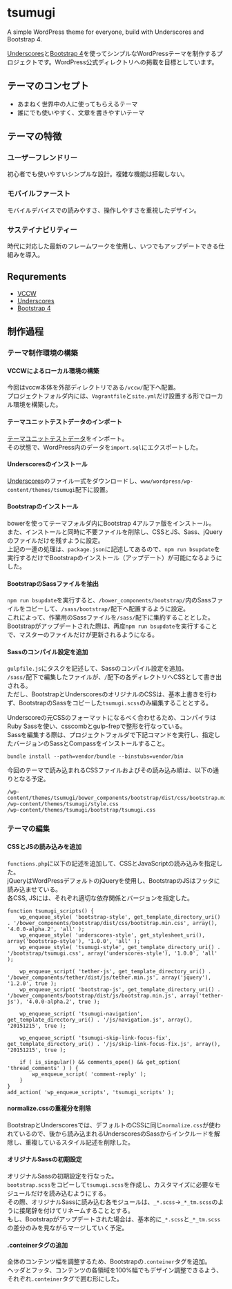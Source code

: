 # tsumugi

A simple WordPress theme for everyone, build with Underscores and Bootstrap 4.

[Underscores](http://underscores.me/)と[Bootstrap 4](http://v4-alpha.getbootstrap.com/)を使ってシンプルなWordPressテーマを制作するプロジェクトです。WordPress公式ディレクトリへの掲載を目標としています。

## テーマのコンセプト

- あまねく世界中の人に使ってもらえるテーマ
- 誰にでも使いやすく、文章を書きやすいテーマ

## テーマの特徴

### ユーザーフレンドリー

初心者でも使いやすいシンプルな設計。複雑な機能は搭載しない。

### モバイルファースト

モバイルデバイスでの読みやすさ、操作しやすさを重視したデザイン。

### サステイナビリティー

時代に対応した最新のフレームワークを使用し、いつでもアップデートできる仕組みを導入。

## Requrements

- [VCCW](http://vccw.cc/)
- [Underscores](http://underscores.me/)
- [Bootstrap 4](http://v4-alpha.getbootstrap.com/)

## 制作過程

### テーマ制作環境の構築

#### VCCWによるローカル環境の構築

今回はvccw本体を外部ディレクトリである`/vccw/`配下へ配置。  
プロジェクトフォルダ内には、`Vagrantfile`と`site.yml`だけ設置する形でローカル環境を構築した。

#### テーマユニットテストデータのインポート

[テーマユニットテストデータ](https://wpdocs.osdn.jp/%E3%83%86%E3%83%BC%E3%83%9E%E3%83%A6%E3%83%8B%E3%83%83%E3%83%88%E3%83%86%E3%82%B9%E3%83%88)をインポート。  
その状態で、WordPress内のデータを`import.sql`にエクスポートした。

#### Underscoresのインストール

[Underscores](http://underscores.me/)のファイル一式をダウンロードし、`www/wordpress/wp-content/themes/tsumugi`配下に設置。

#### Bootstrapのインストール

bowerを使ってテーマフォルダ内にBootstrap 4アルファ版をインストール。  
また、インストールと同時に不要ファイルを削除し、CSSとJS、Sass、jQueryのファイルだけを残すように設定。  
上記の一連の処理は、`package.json`に記述してあるので、`npm run bsupdate`を実行するだけでBootstrapのインストール（アップデート）が可能になるようにした。

#### BootstrapのSassファイルを抽出

`npm run bsupdate`を実行すると、`/bower_components/bootstrap/`内のSassファイルをコピーして、`/sass/bootstrap/`配下へ配置するように設定。  
これによって、作業用のSassファイルを`/sass/`配下に集約することとした。  
Bootstrapがアップデートされた際は、再度`npm run bsupdate`を実行することで、マスターのファイルだけが更新されるようになる。

#### Sassのコンパイル設定を追加

`gulpfile.js`にタスクを記述して、Sassのコンパイル設定を追加。  
`/sass/`配下で編集したファイルが、`/`配下の各ディレクトリへCSSとして書き出される。  
ただし、BootstrapとUnderscoresのオリジナルのCSSは、基本上書きを行わず、BootstrapのSassをコピーした`tsumugi.scss`のみ編集することとする。  

Underscoreの元CSSのフォーマットになるべく合わせるため、コンパイラはRuby Sassを使い、csscombとgulp-frepで整形を行なっている。  
Sassを編集する際は、プロジェクトフォルダで下記コマンドを実行し、指定したバージョンのSassとCompassをインストールすること。

```
bundle install --path=vendor/bundle --binstubs=vendor/bin
```

今回のテーマで読み込まれるCSSファイルおよびその読み込み順は、以下の通りとなる予定。

```
/wp-content/themes/tsumugi/bower_components/bootstrap/dist/css/bootstrap.min.css
/wp-content/themes/tsumugi/style.css
/wp-content/themes/tsumugi/bootstrap/tsumugi.css
```

### テーマの編集

#### CSSとJSの読み込みを追加

`functions.php`に以下の記述を追加して、CSSとJavaScriptの読み込みを指定した。  
jQueryはWordPressデフォルトのjQueryを使用し、BootstrapのJSはフッタに読み込ませている。  
各CSS, JSには、それぞれ適切な依存関係とバージョンを指定した。

```
function tsumugi_scripts() {
	wp_enqueue_style( 'bootstrap-style', get_template_directory_uri() . '/bower_components/bootstrap/dist/css/bootstrap.min.css', array(), '4.0.0-alpha.2', 'all' );
	wp_enqueue_style( 'underscores-style', get_stylesheet_uri(), array('bootstrap-style'), '1.0.0', 'all' );
	wp_enqueue_style( 'tsumugi-style', get_template_directory_uri() . '/bootstrap/tsumugi.css', array('underscores-style'), '1.0.0', 'all' );

	wp_enqueue_script( 'tether-js', get_template_directory_uri() . '/bower_components/tether/dist/js/tether.min.js', array('jquery'), '1.2.0', true );
	wp_enqueue_script( 'bootstrap-js', get_template_directory_uri() . '/bower_components/bootstrap/dist/js/bootstrap.min.js', array('tether-js'), '4.0.0-alpha.2', true );

	wp_enqueue_script( 'tsumugi-navigation', get_template_directory_uri() . '/js/navigation.js', array(), '20151215', true );

	wp_enqueue_script( 'tsumugi-skip-link-focus-fix', get_template_directory_uri() . '/js/skip-link-focus-fix.js', array(), '20151215', true );

	if ( is_singular() && comments_open() && get_option( 'thread_comments' ) ) {
		wp_enqueue_script( 'comment-reply' );
	}
}
add_action( 'wp_enqueue_scripts', 'tsumugi_scripts' );
```

#### normalize.cssの重複分を削除

BootstrapとUnderscoresでは、デフォルトのCSSに同じ`normalize.css`が使われているので、後から読み込まれるUnderscoresのSassからインクルードを解除し、重複しているスタイル記述を削除した。

#### オリジナルSassの初期設定

オリジナルSassの初期設定を行なった。  
`bootstrap.scss`をコピーして`tsumugi.scss`を作成し、カスタマイズに必要なモジュールだけを読み込むようにする。  
その際、オリジナルSassに読み込む各モジュールは、`_*.scss`→`_*_tm.scss`のように接尾辞を付けてリネームすることとする。  
もし、Bootstrapがアップデートされた場合は、基本的に`_*.scss`と`_*_tm.scss`の差分のみを見ながらマージしていく予定。

#### .conteinerタグの追加

全体のコンテンツ幅を調整するため、Bootstrapの`.conteiner`タグを追加。  
ヘッダとフッタ、コンテンツの各領域を100%幅でもデザイン調整できるよう、それぞれ`.conteiner`タグで囲む形にした。
